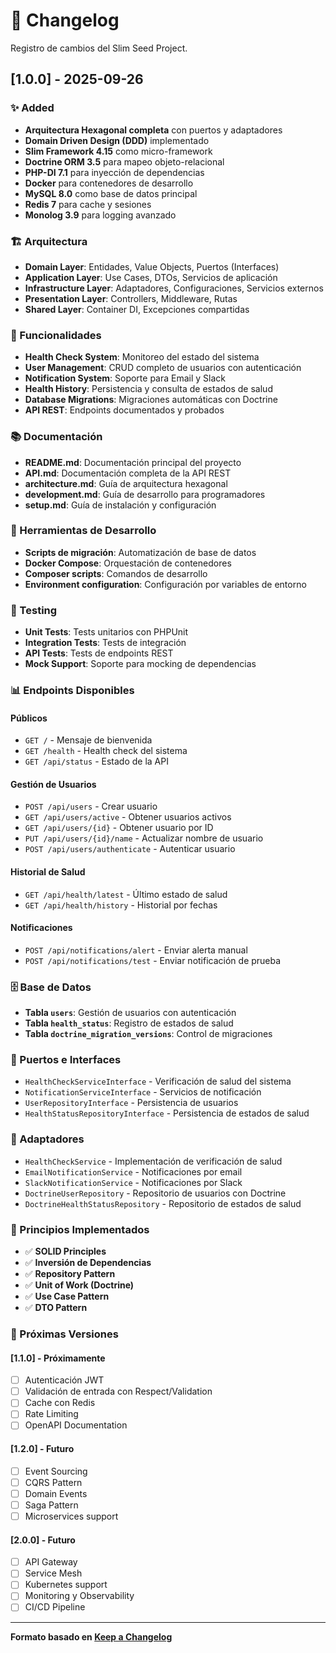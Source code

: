 # 📝 Changelog

Registro de cambios del Slim Seed Project.

## [1.0.0] - 2025-09-26

### ✨ Added
- **Arquitectura Hexagonal completa** con puertos y adaptadores
- **Domain Driven Design (DDD)** implementado
- **Slim Framework 4.15** como micro-framework
- **Doctrine ORM 3.5** para mapeo objeto-relacional
- **PHP-DI 7.1** para inyección de dependencias
- **Docker** para contenedores de desarrollo
- **MySQL 8.0** como base de datos principal
- **Redis 7** para cache y sesiones
- **Monolog 3.9** para logging avanzado

### 🏗️ Arquitectura
- **Domain Layer**: Entidades, Value Objects, Puertos (Interfaces)
- **Application Layer**: Use Cases, DTOs, Servicios de aplicación
- **Infrastructure Layer**: Adaptadores, Configuraciones, Servicios externos
- **Presentation Layer**: Controllers, Middleware, Rutas
- **Shared Layer**: Container DI, Excepciones compartidas

### 🚀 Funcionalidades
- **Health Check System**: Monitoreo del estado del sistema
- **User Management**: CRUD completo de usuarios con autenticación
- **Notification System**: Soporte para Email y Slack
- **Health History**: Persistencia y consulta de estados de salud
- **Database Migrations**: Migraciones automáticas con Doctrine
- **API REST**: Endpoints documentados y probados

### 📚 Documentación
- **README.md**: Documentación principal del proyecto
- **API.md**: Documentación completa de la API REST
- **architecture.md**: Guía de arquitectura hexagonal
- **development.md**: Guía de desarrollo para programadores
- **setup.md**: Guía de instalación y configuración

### 🔧 Herramientas de Desarrollo
- **Scripts de migración**: Automatización de base de datos
- **Docker Compose**: Orquestación de contenedores
- **Composer scripts**: Comandos de desarrollo
- **Environment configuration**: Configuración por variables de entorno

### 🧪 Testing
- **Unit Tests**: Tests unitarios con PHPUnit
- **Integration Tests**: Tests de integración
- **API Tests**: Tests de endpoints REST
- **Mock Support**: Soporte para mocking de dependencias

### 📊 Endpoints Disponibles

#### **Públicos**
- `GET /` - Mensaje de bienvenida
- `GET /health` - Health check del sistema
- `GET /api/status` - Estado de la API

#### **Gestión de Usuarios**
- `POST /api/users` - Crear usuario
- `GET /api/users/active` - Obtener usuarios activos
- `GET /api/users/{id}` - Obtener usuario por ID
- `PUT /api/users/{id}/name` - Actualizar nombre de usuario
- `POST /api/users/authenticate` - Autenticar usuario

#### **Historial de Salud**
- `GET /api/health/latest` - Último estado de salud
- `GET /api/health/history` - Historial por fechas

#### **Notificaciones**
- `POST /api/notifications/alert` - Enviar alerta manual
- `POST /api/notifications/test` - Enviar notificación de prueba

### 🗄️ Base de Datos
- **Tabla `users`**: Gestión de usuarios con autenticación
- **Tabla `health_status`**: Registro de estados de salud
- **Tabla `doctrine_migration_versions`**: Control de migraciones

### 🔌 Puertos e Interfaces
- `HealthCheckServiceInterface` - Verificación de salud del sistema
- `NotificationServiceInterface` - Servicios de notificación
- `UserRepositoryInterface` - Persistencia de usuarios
- `HealthStatusRepositoryInterface` - Persistencia de estados de salud

### 🔌 Adaptadores
- `HealthCheckService` - Implementación de verificación de salud
- `EmailNotificationService` - Notificaciones por email
- `SlackNotificationService` - Notificaciones por Slack
- `DoctrineUserRepository` - Repositorio de usuarios con Doctrine
- `DoctrineHealthStatusRepository` - Repositorio de estados de salud

### 🎯 Principios Implementados
- ✅ **SOLID Principles**
- ✅ **Inversión de Dependencias**
- ✅ **Repository Pattern**
- ✅ **Unit of Work (Doctrine)**
- ✅ **Use Case Pattern**
- ✅ **DTO Pattern**

### 🚀 Próximas Versiones

#### [1.1.0] - Próximamente
- [ ] Autenticación JWT
- [ ] Validación de entrada con Respect/Validation
- [ ] Cache con Redis
- [ ] Rate Limiting
- [ ] OpenAPI Documentation

#### [1.2.0] - Futuro
- [ ] Event Sourcing
- [ ] CQRS Pattern
- [ ] Domain Events
- [ ] Saga Pattern
- [ ] Microservices support

#### [2.0.0] - Futuro
- [ ] API Gateway
- [ ] Service Mesh
- [ ] Kubernetes support
- [ ] Monitoring y Observability
- [ ] CI/CD Pipeline

---

**Formato basado en [Keep a Changelog](https://keepachangelog.com/es-ES/1.0.0/)**
